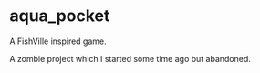 # aqua_pocket
A FishVille inspired game.

A zombie project which I started some time ago but abandoned.
